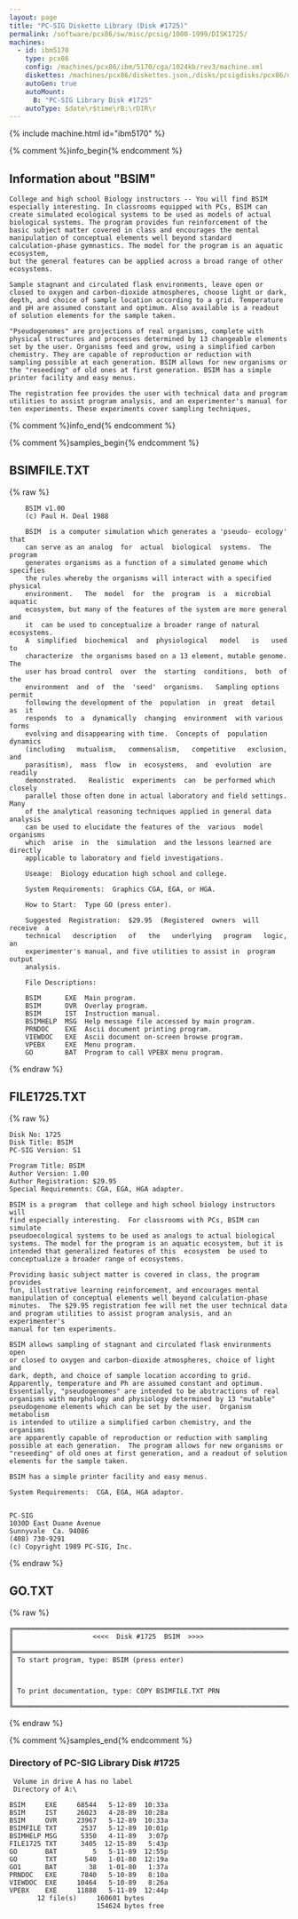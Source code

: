 ```yaml
---
layout: page
title: "PC-SIG Diskette Library (Disk #1725)"
permalink: /software/pcx86/sw/misc/pcsig/1000-1999/DISK1725/
machines:
  - id: ibm5170
    type: pcx86
    config: /machines/pcx86/ibm/5170/cga/1024kb/rev3/machine.xml
    diskettes: /machines/pcx86/diskettes.json,/disks/pcsigdisks/pcx86/diskettes.json
    autoGen: true
    autoMount:
      B: "PC-SIG Library Disk #1725"
    autoType: $date\r$time\rB:\rDIR\r
---
```


{% include machine.html id="ibm5170" %}

{% comment %}info_begin{% endcomment %}

## Information about "BSIM"

    College and high school Biology instructors -- You will find BSIM
    especially interesting. In classrooms equipped with PCs, BSIM can
    create simulated ecological systems to be used as models of actual
    biological systems. The program provides fun reinforcement of the
    basic subject matter covered in class and encourages the mental
    manipulation of conceptual elements well beyond standard
    calculation-phase gymnastics. The model for the program is an aquatic
    ecosystem,
    but the general features can be applied across a broad range of other
    ecosystems.
    
    Sample stagnant and circulated flask environments, leave open or
    closed to oxygen and carbon-dioxide atmospheres, choose light or dark,
    depth, and choice of sample location according to a grid. Temperature
    and pH are assumed constant and optimum. Also available is a readout
    of solution elements for the sample taken.
    
    "Pseudogenomes" are projections of real organisms, complete with
    physical structures and processes determined by 13 changeable elements
    set by the user. Organisms feed and grow, using a simplified carbon
    chemistry. They are capable of reproduction or reduction with
    sampling possible at each generation. BSIM allows for new organisms or
    the "reseeding" of old ones at first generation. BSIM has a simple
    printer facility and easy menus.
    
    The registration fee provides the user with technical data and program
    utilities to assist program analysis, and an experimenter's manual for
    ten experiments. These experiments cover sampling techniques,
{% comment %}info_end{% endcomment %}

{% comment %}samples_begin{% endcomment %}

## BSIMFILE.TXT

{% raw %}
```
    BSIM v1.00
    (c) Paul H. Deal 1988

    BSIM  is a computer simulation which generates a 'pseudo- ecology' that
    can serve as an analog  for  actual  biological  systems.  The  program
    generates organisms as a function of a simulated genome which specifies
    the rules whereby the organisms will interact with a specified physical
    environment.   The  model  for  the  program  is  a  microbial  aquatic
    ecosystem, but many of the features of the system are more general  and
    it  can be used to conceptualize a broader range of natural ecosystems.
    A  simplified  biochemical  and  physiological   model   is   used   to
    characterize  the organisms based on a 13 element, mutable genome.  The
    user has broad control  over  the  starting  conditions,  both  of  the
    environment  and  of  the  'seed'  organisms.   Sampling options permit
    following the development of the  population  in  great  detail  as  it
    responds  to  a  dynamically  changing  environment  with various forms
    evolving and disappearing with time.  Concepts of  population  dynamics
    (including   mutualism,   commensalism,   competitive   exclusion,  and
    parasitism),  mass  flow  in  ecosystems,  and  evolution  are  readily
    demonstrated.   Realistic  experiments  can  be performed which closely
    parallel those often done in actual laboratory and field settings. Many
    of the analytical reasoning techniques applied in general data analysis
    can be used to elucidate the features of the  various  model  organisms
    which  arise  in  the  simulation  and the lessons learned are directly
    applicable to laboratory and field investigations.

    Useage:  Biology education high school and college.

    System Requirements:  Graphics CGA, EGA, or HGA.

    How to Start:  Type GO (press enter).

    Suggested  Registration:  $29.95  (Registered  owners  will  receive  a
    technical   description   of   the   underlying   program   logic,   an
    experimenter's manual, and five utilities to assist in  program  output
    analysis.

    File Descriptions:

    BSIM      EXE  Main program.
    BSIM      OVR  Overlay program.
    BSIM      IST  Instruction manual.
    BSIMHELP  MSG  Help message file accessed by main program.
    PRNDOC    EXE  Ascii document printing program.
    VIEWDOC   EXE  Ascii document on-screen browse program.
    VPEBX     EXE  Menu program.
    GO        BAT  Program to call VPEBX menu program.

```
{% endraw %}

## FILE1725.TXT

{% raw %}
```
Disk No: 1725                                                           
Disk Title: BSIM                                                        
PC-SIG Version: S1                                                      
                                                                        
Program Title: BSIM                                                     
Author Version: 1.00                                                    
Author Registration: $29.95                                             
Special Requirements: CGA, EGA, HGA adapter.                            
                                                                        
BSIM is a program  that college and high school biology instructors will
find especially interesting.  For classrooms with PCs, BSIM can simulate
pseudoecological systems to be used as analogs to actual biological     
systems. The model for the program is an aquatic ecosystem, but it is   
intended that generalized features of this  ecosystem  be used to       
conceptualize a broader range of ecosystems.                            
                                                                        
Providing basic subject matter is covered in class, the program provides
fun, illustrative learning reinforcement, and encourages mental         
manipulation of conceptual elements well beyond calculation-phase       
minutes.  The $29.95 registration fee will net the user technical data  
and program utilities to assist program analysis, and an experimenter's 
manual for ten experiments.                                             
                                                                        
BSIM allows sampling of stagnant and circulated flask environments open 
or closed to oxygen and carbon-dioxide atmospheres, choice of light and 
dark, depth, and choice of sample location according to grid.           
Apparently, temperature and Ph are assumed constant and optimum.        
Essentially, "pseudogenomes" are intended to be abstractions of real    
organisms with morphology and physiology determined by 13 "mutable"     
pseudogenome elements which can be set by the user.  Organism metabolism
is intended to utilize a simplified carbon chemistry, and the organisms 
are apparently capable of reproduction or reduction with sampling       
possible at each generation.  The program allows for new organisms or   
"reseeding" of old ones at first generation, and a readout of solution  
elements for the sample taken.                                          
                                                                        
BSIM has a simple printer facility and easy menus.                      
                                                                        
System Requirements:  CGA, EGA, HGA adaptor.                            
                                                                        
                                                                        
PC-SIG                                                                  
1030D East Duane Avenue                                                 
Sunnyvale  Ca. 94086                                                    
(408) 730-9291                                                          
(c) Copyright 1989 PC-SIG, Inc.                                         
```
{% endraw %}

## GO.TXT

{% raw %}
```
╔═════════════════════════════════════════════════════════════════════════╗
║                    <<<<  Disk #1725  BSIM  >>>>                         ║
╠═════════════════════════════════════════════════════════════════════════╣
║ To start program, type: BSIM (press enter)                              ║
║                                                                         ║
║ To print documentation, type: COPY BSIMFILE.TXT PRN                     ║
╚═════════════════════════════════════════════════════════════════════════╝
```
{% endraw %}

{% comment %}samples_end{% endcomment %}

### Directory of PC-SIG Library Disk #1725

     Volume in drive A has no label
     Directory of A:\

    BSIM     EXE     68544   5-12-89  10:33a
    BSIM     IST     26023   4-28-89  10:28a
    BSIM     OVR     23967   5-12-89  10:33a
    BSIMFILE TXT      2537   5-12-89  10:01p
    BSIMHELP MSG      5350   4-11-89   3:07p
    FILE1725 TXT      3405  12-15-89   5:43p
    GO       BAT         5   5-11-89  12:55p
    GO       TXT       540   1-01-80  12:19a
    GO1      BAT        38   1-01-80   1:37a
    PRNDOC   EXE      7840   5-10-89   8:10a
    VIEWDOC  EXE     10464   5-10-89   8:26a
    VPEBX    EXE     11888   5-11-89  12:44p
           12 file(s)     160601 bytes
                          154624 bytes free
